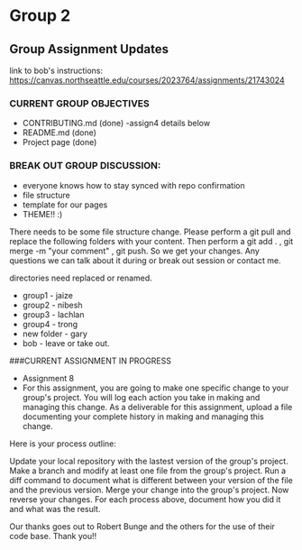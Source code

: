# Group 2

## Group Assignment Updates

 link to bob's instructions: https://canvas.northseattle.edu/courses/2023764/assignments/21743024

### CURRENT GROUP OBJECTIVES

* CONTRIBUTING.md (done) -assign4 details below
* README.md (done)
* Project page (done)


### BREAK OUT GROUP DISCUSSION:

* everyone knows how to stay synced with repo confirmation
* file structure
* template for our pages
* THEME!! :)

There needs to be some file structure change. Please perform a  git pull and replace the following folders with your content. Then perform a git add . , git merge -m "your comment" , git push. So we get your changes. Any questions we can talk about it during or break out session or contact me.

directories need replaced or renamed.

* group1 - jaize
* group2 - nibesh
* group3 - lachlan
* group4 - trong
* new folder - gary
* bob - leave or take out.

###CURRENT ASSIGNMENT IN PROGRESS
* Assignment 8
* For this assignment, you are going to make one specific change to your group's project. You will log each action you take in making and managing this change. As a deliverable for this assignment, upload a file documenting your complete history in making and managing this change.

Here is your process outline:

Update your local repository with the lastest version of the group's project. 
Make a branch and modify at least one file from the group's project.
Run a diff command to document what is different between your version of the file and the previous version. 
Merge your change into the group's project.
Now reverse your changes. 
For each process above, document how you did it and what was the result. 


Our thanks goes out to Robert Bunge and the others for the use of their code base. Thank you!!
